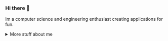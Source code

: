 ### Hi there 👋

Im a computer science and engineering enthusiast creating applications for fun.

<details>
<summary>
  More stuff about me
</summary>

### What I do

I do almost any type of programming I can , approching every challenge with an open mindset and being ready to learn. Primarily though I develop low level and desktop applications with some web development. I have spent time around a multitude of operating systems, programming languges and other systems requiring me to constantly learn new technologies. While some of my work is on github, some of what I do does not have enough substance to be uploaded to github. I am really passionate about systems programming and electrical engineering, and plan to study it in college. I also spend time taking on mechanical enginnering projects such as building DIY sim racing cockpits and building robots for Vex Robotics competitions.

### Github Stats

![Github Stats](https://github-readme-stats.vercel.app/api/?username=tubaplayerdis&show_icons=true&count_private=true&theme=monokai)

## My skills 📜

### Web Technologies
 - JavaScript
 - HTML
 - CSS
 - TypeScript
 - Bootstrap
 - Node.js

### Application Technologies
 - C
 - C++
 - Boost C++
 - WinUI 3 C++
 - OpenGl
 - Java Native Interface
 - Java Vitrual Machine Tool Interface
 - Java
 - Java Swing
 - Java FX
 - C#
 - WinForms C#
 - WPF C#
 - WinUI 3 C#
 - Python
 - Beamng Lua

### Integrated System Technologies
 - Raspberry PI
 - Arduino
 - TI-Nspire
 - Micropython

### Operating Systems
 - Windows 10/11
 - Raspbian
 - Chrome OS
 - Debian

## What I'm currently learning 📚

- Vex Robotics C++/Python
- PyGame
- Advanced Fusion 360

### Languages Use

![UsedL anguages](https://github-readme-stats.vercel.app/api/top-langs/?username=tubaplayerdis&show_icons=true&count_private=true&theme=monokai&langs_count=10&layout=compact)

</details>
